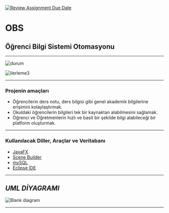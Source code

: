 [![Review Assignment Due Date](https://classroom.github.com/assets/deadline-readme-button-24ddc0f5d75046c5622901739e7c5dd533143b0c8e959d652212380cedb1ea36.svg)](https://classroom.github.com/a/QA5O9x4M)

# OBS

## Öğrenci Bilgi Sistemi Otomasyonu

------
![durum](https://user-images.githubusercontent.com/87149201/236657437-733c2e59-ba05-449d-a2ff-721714446b40.png)

![ilerleme3](https://user-images.githubusercontent.com/87149201/236657438-21e49f26-7be1-421e-8cc7-aea11519a7a2.png)

------

### Projenin amaçları

- Öğrencilerin ders notu, ders bilgisi gibi genel akademik bilgilerine erişimini kolaylaştırmak.
- Okuldaki öğrencilerin bilgileri tek bir kaynaktan alabilmesini sağlamak.
- Öğrenci ve Öğretmenlerin hızlı ve basit bir şekilde bilgi alabileceği bir platform oluşturmak.

------


### Kullanılacak Diller, Araçlar ve Veritabanı

- [JavaFX](https://openjfx.io)
- [Scene Builder](https://gluonhq.com/products/scene-builder/)
- [mySQL](https://www.mysql.com)
- [Eclipse İDE](https://www.eclipse.org/ide/)

------

## _UML_ _DİYAGRAMI_

![Blank diagram](https://user-images.githubusercontent.com/87149201/236657664-ece7c6f7-684e-4e9c-a4db-8d1da12a0312.jpeg)

------


